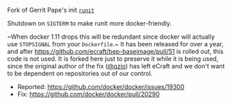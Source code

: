 Fork of Gerrit Pape's init [`runit`](http://smarden.org/runit/)

Shutdown on `SIGTERM` to make runit more docker-friendly.

~When docker 1.11 drops this will be redundant since docker will actually use `STOPSIGNAL` from your `Dockerfile`.~ It has been released for over a year, and after https://github.com/ecraft/bep-baseimage/pull/51 is rolled out, this code is not used. It is forked here just to preserve it while it is being used, since the original author of the fix ([@qzio](https://github.com/qzio)) has left eCraft and we don't want to be dependent on repositories out of our control.

* Reported: https://github.com/docker/docker/issues/19300
* Fix: https://github.com/docker/docker/pull/20290
